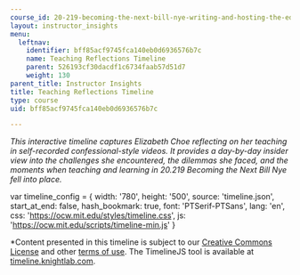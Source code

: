 ```yaml
---
course_id: 20-219-becoming-the-next-bill-nye-writing-and-hosting-the-educational-show-january-iap-2015
layout: instructor_insights
menu:
  leftnav:
    identifier: bff85acf9745fca140eb0d6936576b7c
    name: Teaching Reflections Timeline
    parent: 526193cf30dacdf1c6734faab57d51d7
    weight: 130
parent_title: Instructor Insights
title: Teaching Reflections Timeline
type: course
uid: bff85acf9745fca140eb0d6936576b7c

---
```


_This interactive timeline captures Elizabeth Choe reflecting on her teaching in self-recorded confessional-style videos. It provides a day-by-day insider view into the challenges she encountered, the dilemmas she faced, and the moments when teaching and learning in _20.219 Becoming the Next Bill Nye_ fell into place._

var timeline\_config = { width: '780', height: '500', source: 'timeline.json', start\_at\_end: false, hash\_bookmark: true, font: 'PTSerif-PTSans', lang: 'en', css: 'https://ocw.mit.edu/styles/timeline.css', js: 'https://ocw.mit.edu/scripts/timeline-min.js' }

\*Content presented in this timeline is subject to our [Creative Commons License](https://ocw.mit.edu/terms/#cc) and other [terms of use](https://ocw.mit.edu/terms/). The TimelineJS tool is available at [timeline.knightlab.com](http://timeline.knightlab.com).